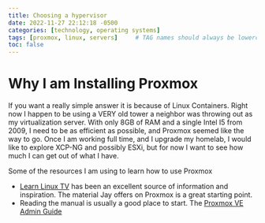 ```yaml
---
title: Choosing a hypervisor
date: 2022-11-27 22:12:18 -0500
categories: [technology, operating systems]
tags: [proxmox, linux, servers]     # TAG names should always be lowercase
toc: false
---
```


# Why I am Installing Proxmox 

If you want a really simple answer it is because of Linux Containers. Right now I happen to be using a VERY old tower a neighbor was throwing out as my virtualization server. With only 8GB of RAM and a single Intel I5 from 2009, I need to be as efficient as possible, and Proxmox seemed like the way to go. Once I am working full time, and I upgrade my homelab, I would like to explore XCP-NG and possibly ESXi, but for now I want to see how much I can get out of what I have.   

Some of the resources I am using to learn how to use Proxmox
+ [Learn Linux TV](https://www.learnlinux.tv/) has been an excellent source of information and inspiration. The material Jay offers on Proxmox is a great starting point. 
+ Reading the manual is usually a good place to start. The [Proxmox VE Admin Guide](https://pve.proxmox.com/pve-docs/pve-admin-guide.html) 
